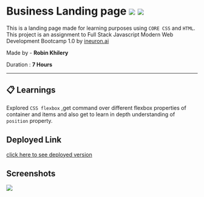 # Business Landing page ![](https://img.shields.io/badge/-HTML-orange) ![](https://img.shields.io/badge/-CSS-yellowgreen)
  
 This is a landing page made for learning purposes using `CORE CSS` and `HTML`.  This project is an assignment to Full Stack Javascript Modern Web Development Bootcamp 1.0 by  [ineuron.ai](https://ineuron.ai/)  


Made by - **Robin Khilery**

Duration : **7 Hours**

***
 
## :clipboard: Learnings
Explored `CSS flexbox` ,get command over different flexbox properties  of container and items  and also get to  learn  in depth understanding of `position` property. 

## Deployed Link
 [click here to see deployed version](https://business-landing-page-link.netlify.app/ "Click to Visit Link") 


## Screenshots
![](./assets//Screenshot.png)




 